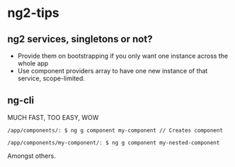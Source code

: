 # ng2-tips

## ng2 services, singletons or not?

- Provide them on bootstrapping if you only want one instance across the whole app
- Use component providers array to have one new instance of that service, scope-limited.

## ng-cli

MUCH FAST, TOO EASY, WOW

```/app/components/: $ ng g component my-component // Creates component ```

```/app/components/my-component/: $ ng g component my-nested-component ```

Amongst others.
